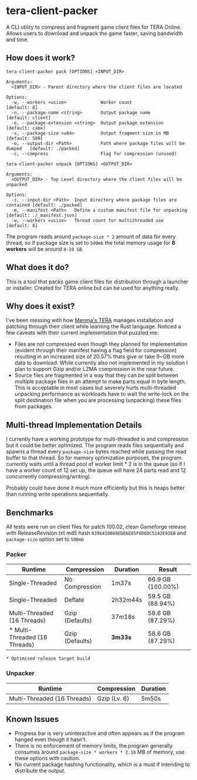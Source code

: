 # tera-client-packer

A CLI utility to compress and fragment game client files for TERA Online. Allows users to download and unpack the game faster, saving bandwidth and time.

## How does it work?

```
tera-client-packer pack [OPTIONS] <INPUT_DIR>

Arguments:
  <INPUT_DIR> - Parent directory where the client files are located

Options:
  -w, --workers <usize>             Worker count                              [default: 8]
  -n, --package-name <string>       Output package name                       [default: client]
  -e, --package-extension <string>  Output package extension                  [default: cabx]
  -s, --package-size <u64>          Output fragment size in MB                [default: 500]
  -o, --output-dir <Path>           Path where package files will be dumped   [default: ./packed]
  -c, --compress                    Flag for compression (unused)
```

```
tera-client-packer unpack [OPTIONS] <OUTPUT_DIR>

Arguments:
  <OUTPUT_DIR> - Top Level directory where the client files will be unpacked

Options:
  -i, --input-dir <Path>  Input directory where package files are contained [default: ./packed]
  -m, --manifest <Path>   Define a custom manifest file for unpacking       [default: ./_manifest.json]
  -w, --workers <usize>   Thread count for multithreaded use                [default: 8]
```

The program reads around `package-size * 2` amount of data for every thread, so if package size is set to `500mb` the total memory usage for **8 workers** will be around `8-10 GB`.

## What does it do?

This is a tool that packs game client files for distribution through a launcher or installer. Created for TERA online but can be used for anything really.

## Why does it exist?

I've been messing with how [Menma's TERA](https://discord.gg/mtdream) manages installation and patching through their client while learning the Rust language. Noticed a few caveats with their current implementation that puzzled me:

- Files are not compressed even though they planned for implementation (evident through their manifest having a flag field for compression) resulting in an increased size of 20.57% thats give or take 9~GB more data to download. While currently also not implemented in my solution I plan to support Gzip and/or LZMA compression in the near future.
- Source files are fragmented in a way that they can be split between multiple package files in an attempt to make parts equal in byte length. This is acceptable in most cases but severely hurts multi-threaded unpacking performance as workloads have to wait the write-lock on the split destination file when you are processing (unpacking) these files from packages.

## Multi-thread Implementation Details

I currently have a working prototype for multi-threaded io and compression but it could be better optimized. The program reads files sequentially and spawns a thread every `package-size` bytes reached while passing the read buffer to that thread. So for memory optimization purposes, the program currently waits until a thread pool of worker limit \* 2 is in the queue (so if I have a worker count of 12 set up, the queue will have 24 parts read and 12 concurrently compressing/writing).

Probably could have done it much more efficiently but this is heaps better than running write operations sequentially.

## Benchmarks

All tests were run on client files for patch 100.02, clean Gameforge release with ReleaseRevision.txt md5 hash `0396410868EDE6E05F8DEDC5142E93EB` and `package-size` option set to `500mb`

### Packer

| Runtime                        | Compression     | Duration  | Result            |
| ------------------------------ | --------------- | --------- | ----------------- |
| Single-Threaded                | No Compression  | 1m37s     | 66.9 GB (100.00%) |
| Single-Threaded                | Deflate         | 2h32m44s  | 59.5 GB (88.94%)  |
| Multi-Threaded (16 Threads)    | Gzip (Defaults) | 37m18s    | 58.6 GB (87.29%)  |
| \* Multi-Threaded (16 Threads) | Gzip (Defaults) | **3m33s** | 58.6 GB (87.29%)  |

`* Optimised release target build`

### Unpacker

| Runtime                     | Compression  | Duration |
| --------------------------- | ------------ | -------- |
| Multi-Threaded (16 Threads) | Gzip (Lv. 6) | 5m50s    |

## Known Issues

- Progress bar is very uninteractive and often appears as if the program hanged even though it hasn't.
- There is no enforcement of memory limits, the program generally consumes around `package-size * workers * 2.10` MB of memory, use these options with caution.
- No current package hashing functionality, which is a must if intending to distribute the output.
